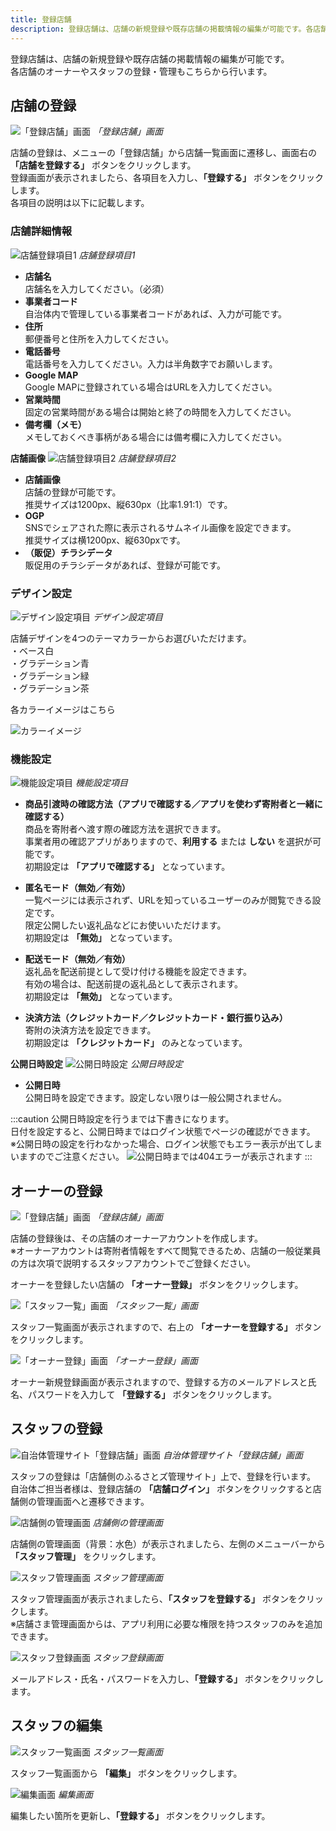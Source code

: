 ```yaml
---
title: 登録店舗
description: 登録店舗は、店舗の新規登録や既存店舗の掲載情報の編集が可能です。各店舗のオーナーやスタッフの登録・管理もこちらから行います。
---
```


登録店舗は、店舗の新規登録や既存店舗の掲載情報の編集が可能です。  
各店舗のオーナーやスタッフの登録・管理もこちらから行います。

## 店舗の登録
![「登録店舗」画面](../../../assets/images/lg_shop_01.png)
*「登録店舗」画面*

店舗の登録は、メニューの「登録店舗」から店舗一覧画面に遷移し、画面右の **「店舗を登録する」** ボタンをクリックします。  
登録画面が表示されましたら、各項目を入力し、**「登録する」** ボタンをクリックします。  
各項目の説明は以下に記載します。

### 店舗詳細情報

![店舗登録項目1](../../../assets/images/lg_shop_02.png)
*店舗登録項目1*

- **店舗名**  
店舗名を入力してください。（必須）
- **事業者コード**  
自治体内で管理している事業者コードがあれば、入力が可能です。
- **住所**  
郵便番号と住所を入力してください。
- **電話番号**  
電話番号を入力してください。入力は半角数字でお願いします。
- **Google MAP**  
Google MAPに登録されている場合はURLを入力してください。
- **営業時間**  
固定の営業時間がある場合は開始と終了の時間を入力してください。
- **備考欄（メモ）**  
メモしておくべき事柄がある場合には備考欄に入力してください。

**店舗画像**
![店舗登録項目2](../../../assets/images/lg_shop_03.png)
*店舗登録項目2*

- **店舗画像**  
店舗の登録が可能です。  
推奨サイズは1200px、縦630px（比率1.91:1）です。
- **OGP**  
SNSでシェアされた際に表示されるサムネイル画像を設定できます。  
推奨サイズは横1200px、縦630pxです。
- **（販促）チラシデータ**  
販促用のチラシデータがあれば、登録が可能です。

### デザイン設定
![デザイン設定項目](../../../assets/images/lg_shop_25.png)
*デザイン設定項目*

店舗デザインを4つのテーマカラーからお選びいただけます。  
・ベース白  
・グラデーション青  
・グラデーション緑  
・グラデーション茶  

各カラーイメージはこちら  

![カラーイメージ](../../../assets/images/lg_shop_26.png)


### 機能設定
![機能設定項目](../../../assets/images/lg_shop_04.png)
*機能設定項目*

- **商品引渡時の確認方法（アプリで確認する／アプリを使わず寄附者と一緒に確認する）**  
商品を寄附者へ渡す際の確認方法を選択できます。  
事業者用の確認アプリがありますので、**利用する** または **しない** を選択が可能です。  
初期設定は **「アプリで確認する」** となっています。

- **匿名モード（無効／有効）**  
一覧ページには表示されず、URLを知っているユーザーのみが閲覧できる設定です。  
限定公開したい返礼品などにお使いいただけます。  
初期設定は **「無効」** となっています。

- **配送モード（無効／有効）**  
返礼品を配送前提として受け付ける機能を設定できます。  
有効の場合は、配送前提の返礼品として表示されます。  
初期設定は **「無効」** となっています。

- **決済方法（クレジットカード／クレジットカード・銀行振り込み）**  
寄附の決済方法を設定できます。  
初期設定は **「クレジットカード」** のみとなっています。

**公開日時設定**
![公開日時設定](../../../assets/images/lg_shop_05.png)
*公開日時設定*

- **公開日時**  
公開日時を設定できます。設定しない限りは一般公開されません。

:::caution
公開日時設定を行うまでは下書きになります。  
日付を設定すると、公開日時まではログイン状態でページの確認ができます。  
※公開日時の設定を行わなかった場合、ログイン状態でもエラー表示が出てしまいますのでご注意ください。
![公開日時までは404エラーが表示されます](../../../assets/images/lg_shop_06.png)
:::
## オーナーの登録

![「登録店舗」画面](../../../assets/images/lg_shop_07.png)
*「登録店舗」画面*

店舗の登録後は、その店舗のオーナーアカウントを作成します。  
※オーナーアカウントは寄附者情報をすべて閲覧できるため、店舗の一般従業員の方は次項で説明するスタッフアカウントでご登録ください。

オーナーを登録したい店舗の **「オーナー登録」** ボタンをクリックします。

![「スタッフ一覧」画面](../../../assets/images/lg_shop_08.png)
*「スタッフ一覧」画面*

スタッフ一覧画面が表示されますので、右上の **「オーナーを登録する」** ボタンをクリックします。

![「オーナー登録」画面](../../../assets/images/lg_shop_09.png)
*「オーナー登録」画面*

オーナー新規登録画面が表示されますので、登録する方のメールアドレスと氏名、パスワードを入力して **「登録する」** ボタンをクリックします。

## スタッフの登録

![自治体管理サイト「登録店舗」画面](../../../assets/images/lg_shop_10.png)
*自治体管理サイト「登録店舗」画面*

スタッフの登録は「店舗側のふるさとズ管理サイト」上で、登録を行います。  
自治体ご担当者様は、登録店舗の **「店舗ログイン」** ボタンをクリックすると店舗側の管理画面へと遷移できます。

![店舗側の管理画面](../../../assets/images/lg_shop_11.png)
*店舗側の管理画面*

店舗側の管理画面（背景：水色）が表示されましたら、左側のメニューバーから **「スタッフ管理」** をクリックします。

![スタッフ管理画面](../../../assets/images/lg_shop_12.png)
*スタッフ管理画面*

スタッフ管理画面が表示されましたら、**「スタッフを登録する」** ボタンをクリックします。  
※店舗さま管理画面からは、アプリ利用に必要な権限を持つスタッフのみを追加できます。

![スタッフ登録画面](../../../assets/images/lg_shop_13.png)
*スタッフ登録画面*

メールアドレス・氏名・パスワードを入力し、**「登録する」** ボタンをクリックします。

## スタッフの編集

![スタッフ一覧画面](../../../assets/images/lg_shop_14.png)
*スタッフ一覧画面*

スタッフ一覧画面から **「編集」** ボタンをクリックします。

![編集画面](../../../assets/images/lg_shop_15.png)
*編集画面*

編集したい箇所を更新し、**「登録する」** ボタンをクリックします。
